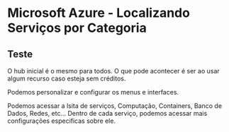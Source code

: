 # Microsoft Azure - Localizando Serviços por Categoria

## Teste

O hub inicial é o mesmo para todos.
O que pode acontecer é ser ao usar algum recurso caso esteja sem créditos.

Podemos personalizar e configurar os menus e interfaces.

Podemos acessar a lsita de serviços, Computação, Containers, Banco de Dados, Redes, etc...
Dentro de cada serviço, podemos acessar mais configurações especificas sobre ele.
